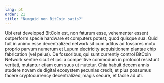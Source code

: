 ```yaml
---
lang: pt
order: 21
title: "Numquid non BitCoin satis?"
---
```

Ubi erat developed BitCoin est, non futurum esse, vehementer essent outperform specie hardware et computers potest, quod quisque sua. Quid fuit in animo esse decentralized network sit cum aditus ad fossores motu proprio parvum numerum et Lupum electricity acquisitionem plantae chip fabrication (vel peius). De fossoribus, qui sunt currently control BitCoin Network sentire sicut et ipsi a competitive commodum in protocol resistunt veritati, mutantur etiam cum suus ut mutetur. Chia habuit decem annis studere novam de digital ecosystem pecunias credit, et plus possumus facere cryptocurrency decentralized, magis secure, et facile ad uti.
